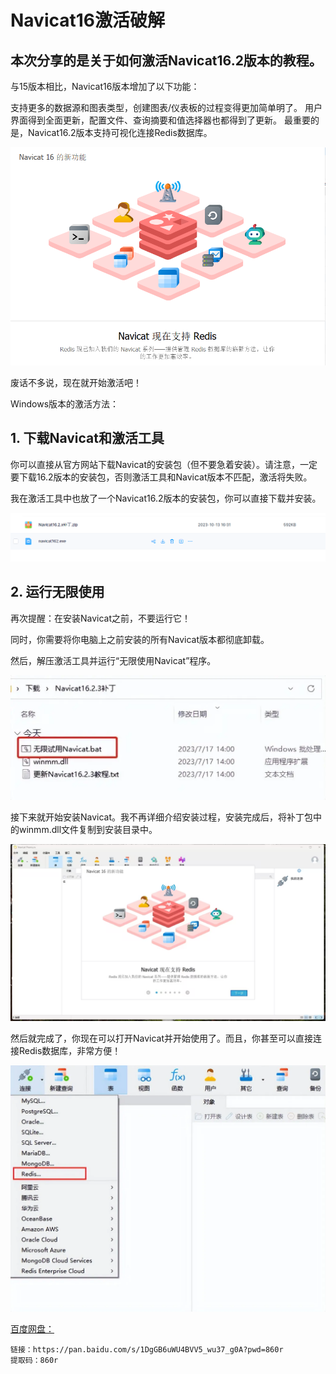 # Navicat16激活破解

## 本次分享的是关于如何激活Navicat16.2版本的教程。

与15版本相比，Navicat16版本增加了以下功能：

支持更多的数据源和图表类型，创建图表/仪表板的过程变得更加简单明了。 用户界面得到全面更新，配置文件、查询摘要和值选择器也都得到了更新。 最重要的是，Navicat16.2版本支持可视化连接Redis数据库。

![img](2-Navicat16%E6%BF%80%E6%B4%BB%E7%A0%B4%E8%A7%A3.assets/1709189071474-5.png)

废话不多说，现在就开始激活吧！

Windows版本的激活方法：

## 1. 下载Navicat和激活工具

你可以直接从官方网站下载Navicat的安装包（但不要急着安装）。请注意，一定要下载16.2版本的安装包，否则激活工具和Navicat版本不匹配，激活将失败。

我在激活工具中也放了一个Navicat16.2版本的安装包，你可以直接下载并安装。

![img](2-Navicat16%E6%BF%80%E6%B4%BB%E7%A0%B4%E8%A7%A3.assets/1709189071471-1.png)

## 2. 运行无限使用

再次提醒：在安装Navicat之前，不要运行它！

同时，你需要将你电脑上之前安装的所有Navicat版本都彻底卸载。

然后，解压激活工具并运行“无限使用Navicat”程序。

![img](2-Navicat16%E6%BF%80%E6%B4%BB%E7%A0%B4%E8%A7%A3.assets/1709189071472-2.webp)

接下来就开始安装Navicat。我不再详细介绍安装过程，安装完成后，将补丁包中的winmm.dll文件复制到安装目录中。

![img](2-Navicat16%E6%BF%80%E6%B4%BB%E7%A0%B4%E8%A7%A3.assets/1709189071472-3.png)

然后就完成了，你现在可以打开Navicat并开始使用了。而且，你甚至可以直接连接Redis数据库，非常方便！

![img](2-Navicat16%E6%BF%80%E6%B4%BB%E7%A0%B4%E8%A7%A3.assets/1709189071472-4.webp)

[百度网盘：](https://pan.baidu.com/s/1DgGB6uWU4BVV5_wu37_g0A?pwd=860r)

```apl
链接：https://pan.baidu.com/s/1DgGB6uWU4BVV5_wu37_g0A?pwd=860r 
提取码：860r 
```

